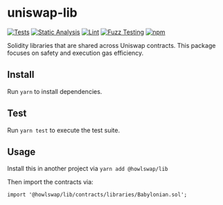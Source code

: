 # uniswap-lib

[![Tests](https://github.com/HowlProtocol/howlswap-lib/workflows/Tests/badge.svg)](https://github.com/HolwProtocol/howlswap-lib/actions?query=workflow%3ATests)
[![Static Analysis](https://github.com/HowlProtocol/howlswap-lib/workflows/Static%20Analysis/badge.svg)](https://github.com/HowlProtocol/howlswap-lib/actions?query=workflow%3A%22Static+Analysis%22)
[![Lint](https://github.com/HowlProtocol/howlswap-lib/workflows/Lint/badge.svg)](https://github.com/HowlProtocol/howlswap-lib/actions?query=workflow%3ALint)
[![Fuzz Testing](https://github.com/HowlProtocol/howlswap-lib/workflows/Fuzz%20Testing/badge.svg)](https://github.com/HowlProtocol/howlswap-lib/actions?query=workflow%3A%22Fuzz+Testing%22)
[![npm](https://img.shields.io/npm/v/@howlswap/lib)](https://unpkg.com/@howlswap/lib@latest/)

Solidity libraries that are shared across Uniswap contracts. This package focuses on safety and execution gas efficiency.

## Install

Run `yarn` to install dependencies.

## Test

Run `yarn test` to execute the test suite.

## Usage

Install this in another project via `yarn add @howlswap/lib`

Then import the contracts via:

```solidity
import '@howlswap/lib/contracts/libraries/Babylonian.sol';

```
